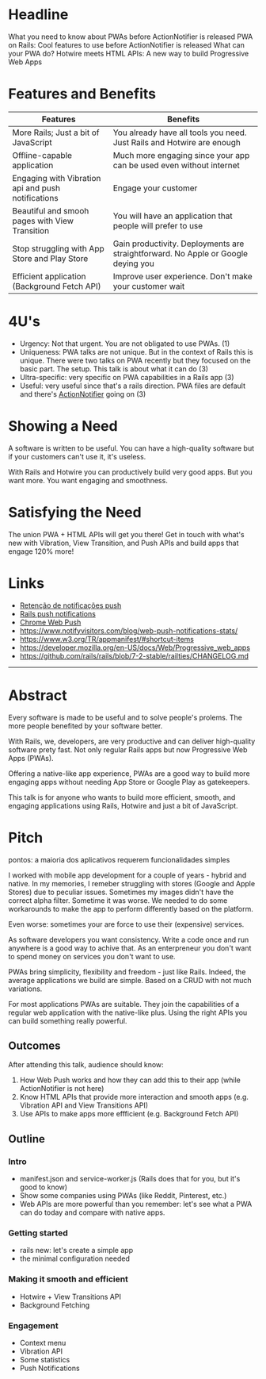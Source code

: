 # Headline

What you need to know about PWAs before ActionNotifier is released
PWA on Rails: Cool features to use before ActionNotifier is released
What can your PWA do?
Hotwire meets HTML APIs: A new way to build Progressive Web Apps

# Features and Benefits

| Features | Benefits |
| --- | --- |
| More Rails; Just a bit of JavaScript | You already have all tools you need. Just Rails and Hotwire are enough |
| Offline-capable application | Much more engaging since your app can be used even without internet |
| Engaging with Vibration api and push notifications | Engage your customer |
| Beautiful and smooh pages with View Transition | You will have an application that people will prefer to use |
| Stop struggling with App Store and Play Store | Gain productivity. Deployments are straightforward. No Apple or Google deying you |
| Efficient application (Background Fetch API) | Improve user experience. Don't make your customer wait |

# 4U's

- Urgency: Not that urgent. You are not obligated to use PWAs. (1)
- Uniqueness: PWA talks are not unique. But in the context of Rails this is unique. There were two talks on PWA recently but they focused on the basic part. The setup. This talk is about what it can do (3)
- Ultra-specific: very specific on PWA capabilities in a Rails app (3)
- Useful: very useful since that's a rails direction. PWA files are default and there's [ActionNotifier](https://github.com/rails/rails/issues/50454) going on (3)

# Showing a Need

A software is written to be useful. You can have a high-quality software but if your customers can't use it, it's useless.

With Rails and Hotwire you can productively build very good apps. But you want more. You want engaging and smoothness.

# Satisfying the Need

The union PWA + HTML APIs will get you there! Get in touch with what's new with Vibration, View Transition, and Push
APIs and build apps that engage 120% more!

# Links

- [Retenção de notificações push](https://www.mobiloud.com/blog/push-notification-statistics#push-notification-retention-statistics)
- [Rails push notifications](https://joyofrails.com/articles/web-push-notifications-from-rails)
- [Chrome Web Push](https://developer.chrome.com/docs/extensions/how-to/integrate/web-push)
- https://www.notifyvisitors.com/blog/web-push-notifications-stats/
- https://www.w3.org/TR/appmanifest/#shortcut-items
- https://developer.mozilla.org/en-US/docs/Web/Progressive_web_apps
- https://github.com/rails/rails/blob/7-2-stable/railties/CHANGELOG.md

---

# Abstract

Every software is made to be useful and to solve people's prolems. The more people benefited by your software better.

With Rails, we, developers, are very productive and can deliver high-quality software prety fast. Not only regular Rails
apps but now Progressive Web Apps (PWAs).

Offering a native-like app experience, PWAs are a good way to build more engaging apps without needing App Store or
Google Play as gatekeepers.

This talk is for anyone who wants to build more efficient, smooth, and engaging applications using Rails, Hotwire and just a bit of
JavaScript.

# Pitch

pontos: a maioria dos aplicativos requerem funcionalidades simples

I worked with mobile app development for a couple of years - hybrid and native. In my memories, I remeber struggling with stores (Google and
Apple Stores) due to peculiar issues. Sometimes my images didn't have the correct alpha filter. Sometime it was worse.
We needed to do some workarounds to make the app to perform differently based on the platform.

Even worse: sometimes your are force to use their (expensive) services.

As software developers you want consistency. Write a code once and run anywhere is a good way to achive that. As an
enterpreneur you don't want to spend money on services you don't want to use.

PWAs bring simplicity, flexibility and freedom - just like Rails. Indeed, the average applications we build are simple.
Based on a CRUD with not much variations.

For most applications PWAs are suitable. They join the capabilities of a regular web application with the native-like
plus. Using the right APIs you can build something really powerful.

<!-- As a software developer you don't want to need to make workarounds, hide features in certain platform or anything like -->
<!-- that. And as product owner you don't want to spend much money with integrations or services that you are not interested -->
<!-- in. -->

## Outcomes

After attending this talk, audience should know:

1. How Web Push works and how they can add this to their app (while ActionNotifier is not here)
2. Know HTML APIs that provide more interaction and smooth apps (e.g. Vibration API and View Transitions API)
3. Use APIs to make apps more effficient (e.g. Background Fetch API)

## Outline

### Intro

- manifest.json and service-worker.js (Rails does that for you, but it's good to know)
- Show some companies using PWAs (like Reddit, Pinterest, etc.)
- Web APIs are more powerful than you remember: let's see what a PWA can do today and compare with native apps.

### Getting started

- rails new: let's create a simple app
- the minimal configuration needed 

### Making it smooth and efficient

- Hotwire + View Transitions API
- Background Fetching

### Engagement

- Context menu
- Vibration API
- Some statistics
- Push Notifications
